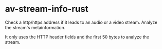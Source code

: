 # av-stream-info-rust

Check a http/https address if it leads to an audio or a video stream.
Analyze the stream's metainformation.

It only uses the HTTP header fields and the first 50 bytes to analyze the stream.